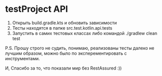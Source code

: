 # testProject API

1. Открыть build.gradle.kts и обновить зависимости
2. Тесты находятся в папке src.test.kotlin.api.tests
3. Запустить в самих тестовых классах либо командой ./gradlew clean test

P.S. Прошу строго не судить, понимаю, реализованы тесты далеко не лучшим образом, можно было по эксперементировать с инструментами.

И, Спасибо за то, что показали мир без RestAssured :))
